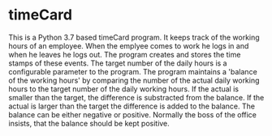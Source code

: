 # timeCard
This is a Python 3.7 based timeCard program. It keeps track of the working 
hours of an employee. When the emplyee comes to work he logs in and when
he leaves he logs out. The program creates and stores the time stamps of 
these events. The target number of the daily hours is a configurable
parameter to the program. The program maintains a 'balance of the working 
hours' by comparing the number of the actual daily working hours to the 
target number of the daily working hours. If the actual is smaller than
the target, the difference is substracted from the balance. If the actual
is larger than the target the difference is added to the balance. 
The balance can be either negative or positive. Normally the boss of the 
office insists, that the balance should be kept positive.
